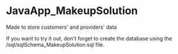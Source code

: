 # JavaApp_MakeupSolution
Made to store customers' and providers' data

If you want to try it out, don't forget to create the database using the /sql/sqlSchema_MakeupSolution.sql file.
